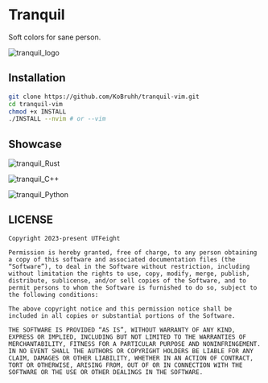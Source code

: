 # Tranquil

Soft colors for sane person.

![tranquil_logo](https://user-images.githubusercontent.com/101834410/218586952-7f1f2e20-1794-4997-8402-9dd33c0b7ca2.png)

## Installation

```bash
git clone https://github.com/KoBruhh/tranquil-vim.git
cd tranquil-vim
chmod +x INSTALL
./INSTALL --nvim # or --vim
```

## Showcase

![tranquil_Rust](https://user-images.githubusercontent.com/101834410/218577753-22b1e5f9-4895-43c5-a78c-19a09b9d9212.png)

![tranquil_C++](https://user-images.githubusercontent.com/101834410/218577328-09efc089-85ae-4f2a-bf9d-19d93531f2c2.png)

![tranquil_Python](https://user-images.githubusercontent.com/101834410/218577612-f9c923e8-d766-4589-a5a1-2eb6339de556.png)


## LICENSE

```text
Copyright 2023-present UTFeight

Permission is hereby granted, free of charge, to any person obtaining a copy of this software and associated documentation files (the “Software”), to deal in the Software without restriction, including without limitation the rights to use, copy, modify, merge, publish, distribute, sublicense, and/or sell copies of the Software, and to permit persons to whom the Software is furnished to do so, subject to the following conditions:

The above copyright notice and this permission notice shall be included in all copies or substantial portions of the Software.

THE SOFTWARE IS PROVIDED “AS IS”, WITHOUT WARRANTY OF ANY KIND, EXPRESS OR IMPLIED, INCLUDING BUT NOT LIMITED TO THE WARRANTIES OF MERCHANTABILITY, FITNESS FOR A PARTICULAR PURPOSE AND NONINFRINGEMENT. IN NO EVENT SHALL THE AUTHORS OR COPYRIGHT HOLDERS BE LIABLE FOR ANY CLAIM, DAMAGES OR OTHER LIABILITY, WHETHER IN AN ACTION OF CONTRACT, TORT OR OTHERWISE, ARISING FROM, OUT OF OR IN CONNECTION WITH THE SOFTWARE OR THE USE OR OTHER DEALINGS IN THE SOFTWARE.
```

